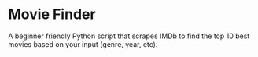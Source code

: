 # Movie Finder
A beginner friendly Python script that scrapes IMDb to find the top 10 best movies based on your input (genre, year, etc).

